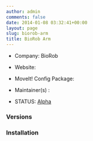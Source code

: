 ```yaml
---
author: admin
comments: false
date: 2014-01-08 03:32:41+00:00
layout: page
slug: biorob-arm
title: BioRob Arm
---
```



	
  * Company: BioRob

	
  * Website:

	
  * MoveIt! Config Package:

	
  * Maintainer(s) :

	
  * STATUS: [Alpha](/about/moveit-status#status-code-robots)




### Versions








### Installation






